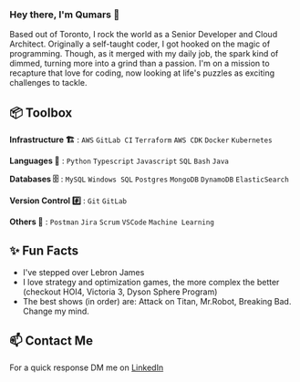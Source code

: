### Hey there, I'm Qumars 👋

Based out of Toronto, I rock the world as a Senior Developer and Cloud Architect. Originally a self-taught coder, I got hooked on the magic of programming. Though, as it merged with my daily job, the spark kind of dimmed, turning more into a grind than a passion. I'm on a mission to recapture that love for coding, now looking at life's puzzles as exciting challenges to tackle.


## 📦 Toolbox
**Infrastructure 🏗️** : `AWS` `GitLab CI` `Terraform` `AWS CDK` `Docker` `Kubernetes`

**Languages 📜** : `Python` `Typescript` `Javascript` `SQL` `Bash` `Java`

**Databases 🗄️** : `MySQL` `Windows SQL` `Postgres` `MongoDB` `DynamoDB` `ElasticSearch`

**Version Control #️⃣** : `Git` `GitLab` 

**Others 📖** : `Postman` `Jira` `Scrum` `VSCode` `Machine Learning`


## ✨ Fun Facts 
- I've stepped over Lebron James
- I love strategy and optimization games, the more complex the better (checkout HOI4, Victoria 3, Dyson Sphere Program)
- The best shows (in order) are: Attack on Titan, Mr.Robot, Breaking Bad. Change my mind.

## 📫 Contact Me
For a quick response DM me on [LinkedIn](www.linkedin.com/in/qumars)
<!--
**QumarsR/QumarsR** is a ✨ _special_ ✨ repository because its `README.md` (this file) appears on your GitHub profile.

Here are some ideas to get you started:

- 🔭 I’m currently working on ...
- 🌱 I’m currently learning ...
- 👯 I’m looking to collaborate on ...
- 🤔 I’m looking for help with ...
- 💬 Ask me about ...
- 📫 How to reach me: ...
- 😄 Pronouns: ...
- ⚡ Fun fact: ...
-->
